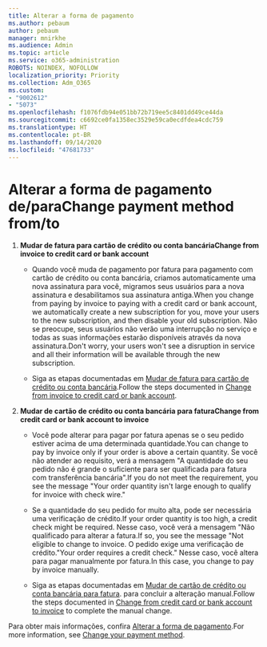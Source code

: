 ```yaml
---
title: Alterar a forma de pagamento
ms.author: pebaum
author: pebaum
manager: mnirkhe
ms.audience: Admin
ms.topic: article
ms.service: o365-administration
ROBOTS: NOINDEX, NOFOLLOW
localization_priority: Priority
ms.collection: Adm_O365
ms.custom:
- "9002612"
- "5073"
ms.openlocfilehash: f1076fdb94e051bb72b719ee5c8401dd49ce44da
ms.sourcegitcommit: c6692ce0fa1358ec3529e59ca0ecdfdea4cdc759
ms.translationtype: HT
ms.contentlocale: pt-BR
ms.lasthandoff: 09/14/2020
ms.locfileid: "47681733"
---
```

# <a name="change-payment-method-fromto"></a><span data-ttu-id="ebf00-102">Alterar a forma de pagamento de/para</span><span class="sxs-lookup"><span data-stu-id="ebf00-102">Change payment method from/to</span></span>

1. <span data-ttu-id="ebf00-103">**Mudar de fatura para cartão de crédito ou conta bancária**</span><span class="sxs-lookup"><span data-stu-id="ebf00-103">**Change from invoice to credit card or bank account**</span></span>

    - <span data-ttu-id="ebf00-104">Quando você muda de pagamento por fatura para pagamento com cartão de crédito ou conta bancária, criamos automaticamente uma nova assinatura para você, migramos seus usuários para a nova assinatura e desabilitamos sua assinatura antiga.</span><span class="sxs-lookup"><span data-stu-id="ebf00-104">When you change from paying by invoice to paying with a credit card or bank account, we automatically create a new subscription for you, move your users to the new subscription, and then disable your old subscription.</span></span> <span data-ttu-id="ebf00-105">Não se preocupe, seus usuários não verão uma interrupção no serviço e todas as suas informações estarão disponíveis através da nova assinatura.</span><span class="sxs-lookup"><span data-stu-id="ebf00-105">Don't worry, your users won't see a disruption in service and all their information will be available through the new subscription.</span></span> 

    - <span data-ttu-id="ebf00-106">Siga as etapas documentadas em [Mudar de fatura para cartão de crédito ou conta bancária](https://docs.microsoft.com/microsoft-365/commerce/billing-and-payments/change-payment-method?view=o365-worldwide#change-from-invoice-to-credit-card-or-bank-account).</span><span class="sxs-lookup"><span data-stu-id="ebf00-106">Follow the steps documented in [Change from invoice to credit card or bank account](https://docs.microsoft.com/microsoft-365/commerce/billing-and-payments/change-payment-method?view=o365-worldwide#change-from-invoice-to-credit-card-or-bank-account).</span></span>

2. <span data-ttu-id="ebf00-107">**Mudar de cartão de crédito ou conta bancária para fatura**</span><span class="sxs-lookup"><span data-stu-id="ebf00-107">**Change from credit card or bank account to invoice**</span></span>

    - <span data-ttu-id="ebf00-108">Você pode alterar para pagar por fatura apenas se o seu pedido estiver acima de uma determinada quantidade.</span><span class="sxs-lookup"><span data-stu-id="ebf00-108">You can change to pay by invoice only if your order is above a certain quantity.</span></span> <span data-ttu-id="ebf00-109">Se você não atender ao requisito, verá a mensagem "A quantidade do seu pedido não é grande o suficiente para ser qualificada para fatura com transferência bancária".</span><span class="sxs-lookup"><span data-stu-id="ebf00-109">If you do not meet the requirement, you see the message "Your order quantity isn't large enough to qualify for invoice with check wire."</span></span>

    - <span data-ttu-id="ebf00-110">Se a quantidade do seu pedido for muito alta, pode ser necessária uma verificação de crédito.</span><span class="sxs-lookup"><span data-stu-id="ebf00-110">If your order quantity is too high, a credit check might be required.</span></span> <span data-ttu-id="ebf00-111">Nesse caso, você verá a mensagem "Não qualificado para alterar a fatura.</span><span class="sxs-lookup"><span data-stu-id="ebf00-111">If so, you see the message "Not eligible to change to invoice.</span></span> <span data-ttu-id="ebf00-112">O pedido exige uma verificação de crédito."</span><span class="sxs-lookup"><span data-stu-id="ebf00-112">Your order requires a credit check."</span></span> <span data-ttu-id="ebf00-113">Nesse caso, você altera para pagar manualmente por fatura.</span><span class="sxs-lookup"><span data-stu-id="ebf00-113">In this case, you change to pay by invoice manually.</span></span>

    - <span data-ttu-id="ebf00-114">Siga as etapas documentadas em [Mudar de cartão de crédito ou conta bancária para fatura](https://docs.microsoft.com/microsoft-365/commerce/billing-and-payments/change-payment-method?view=o365-worldwide#change-from-credit-card-or-bank-account-to-invoice). para concluir a alteração manual.</span><span class="sxs-lookup"><span data-stu-id="ebf00-114">Follow the steps documented in [Change from credit card or bank account to invoice](https://docs.microsoft.com/microsoft-365/commerce/billing-and-payments/change-payment-method?view=o365-worldwide#change-from-credit-card-or-bank-account-to-invoice) to complete the manual change.</span></span>

<span data-ttu-id="ebf00-115">Para obter mais informações, confira [Alterar a forma de pagamento](https://docs.microsoft.com/microsoft-365/commerce/billing-and-payments/change-payment-method).</span><span class="sxs-lookup"><span data-stu-id="ebf00-115">For more information, see [Change your payment method](https://docs.microsoft.com/microsoft-365/commerce/billing-and-payments/change-payment-method).</span></span>
